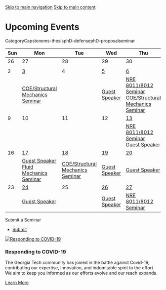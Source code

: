 [Skip to main navigation](https://me.gatech.edu/events/202502?title=&field_event_type_target_id=115#main-navigation) [Skip to main content](https://me.gatech.edu/events/202502?title=&field_event_type_target_id=115#main-content)

# Upcoming Events

CategoryCapstonems-thesisphD-defensephD-proposalseminar

| Sun | Mon | Tue | Wed | Thu | Fri | Sat |
| --- | --- | --- | --- | --- | --- | --- |
| 26 | 27 | 28 | 29 | 30 | 31 | 1 |
|  |  |  |  |  |  |  |
| 2 | [3](https://me.gatech.edu/events/day/20250203) | 4 | [5](https://me.gatech.edu/events/day/20250205) | [6](https://me.gatech.edu/events/day/20250206) | 7 | 8 |
|  | [COE/Structural Mechanics Seminar](http://www2.me.gatech.edu/www/calendar/view_seminar.asp?speaker=Wei%20Zhai&startDate=2/3/2025&startTime=2:00%20PM) |  | [Guest Speaker](http://www2.me.gatech.edu/www/calendar/view_seminar.asp?speaker=Karen%20Martin&startDate=2/5/2025&startTime=11:00%20AM) | [NRE 8011/8012 Seminar](http://www2.me.gatech.edu/www/calendar/view_seminar.asp?speaker=Sundaresh%20Ram&startDate=2/6/2025&startTime=11:00%20AM)<br>[COE/Structural Mechanics Seminar](http://www2.me.gatech.edu/www/calendar/view_seminar.asp?speaker=Daniel%20Inman&startDate=2/6/2025&startTime=11:00%20AM) |  |  |
| 9 | 10 | 11 | 12 | [13](https://me.gatech.edu/events/day/20250213) | 14 | 15 |
|  |  |  |  | [NRE 8011/8012 Seminar](http://www2.me.gatech.edu/www/calendar/view_seminar.asp?speaker=Sandra%20Davern&startDate=2/13/2025&startTime=11:00%20AM)<br>[Guest Speaker](http://www2.me.gatech.edu/www/calendar/view_seminar.asp?speaker=Dr.%20Matheus%20Inguaggiato%20Nora%20Rosa&startDate=2/13/2025&startTime=11:00%20AM) |  |  |
| 16 | [17](https://me.gatech.edu/events/day/20250217) | [18](https://me.gatech.edu/events/day/20250218) | [19](https://me.gatech.edu/events/day/20250219) | [20](https://me.gatech.edu/events/day/20250220) | [21](https://me.gatech.edu/events/day/20250221) | 22 |
|  | [Guest Speaker](http://www2.me.gatech.edu/www/calendar/view_seminar.asp?speaker=Ahmed%20Hassen&startDate=2/17/2025&startTime=11:00%20AM)<br>[Fluid Mechanics Seminar](http://www2.me.gatech.edu/www/calendar/view_seminar.asp?speaker=Mauro%20Rodriguez&startDate=2/17/2025&startTime=2:00%20PM) | [COE/Structural Mechanics Seminar](http://www2.me.gatech.edu/www/calendar/view_seminar.asp?speaker=Izhak%20Bucher&startDate=2/18/2025&startTime=11:00%20AM) | [Guest Speaker](http://www2.me.gatech.edu/www/calendar/view_seminar.asp?speaker=Arsene%20Tema%20Biwole&startDate=2/19/2025&startTime=11:00%20AM) | [Guest Speaker](http://www2.me.gatech.edu/www/calendar/view_seminar.asp?speaker=Remi%20Dingreville&startDate=2/20/2025&startTime=11:00%20AM) | [Guest Speaker](http://www2.me.gatech.edu/www/calendar/view_seminar.asp?speaker=Scott%20Monismith&startDate=2/21/2025&startTime=12:00%20PM) |  |
| 23 | [24](https://me.gatech.edu/events/day/20250224) | 25 | [26](https://me.gatech.edu/events/day/20250226) | [27](https://me.gatech.edu/events/day/20250227) | 28 | 1 |
|  | [Guest Speaker](http://www2.me.gatech.edu/www/calendar/view_seminar.asp?speaker=Rebecca%20Kramer-Bottiglio&startDate=2/24/2025&startTime=11:00%20AM) |  | [Guest Speaker](http://www2.me.gatech.edu/www/calendar/view_seminar.asp?speaker=Ferdous%20Alam&startDate=2/26/2025&startTime=11:00%20AM) | [NRE 8011/8012 Seminar](http://www2.me.gatech.edu/www/calendar/view_seminar.asp?speaker=Theresa%20Wils&startDate=2/27/2025&startTime=11:00%20AM) |  |  |

Submit a Seminar

- [Submit](https://me.gatech.edu/submit-your-seminar)

[![Responding to COVID-19](https://me.gatech.edu/sites/default/files/2021-03/dylan-ferreira-HJmxky8Fvmo-unsplash%402x_1.png)](http://www.google.ca/)

### Responding to COVID-19

The Georgia Tech community has joined in the battle against Covid-19, contributing our expertise, innovation, and indomitable spirit to the effort. We aim to keep you informed as our efforts evolve and our reach expands.

[Learn More](http://www.google.ca/)
